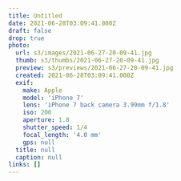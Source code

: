 ```yaml
---
title: Untitled
date: 2021-06-28T03:09:41.000Z
draft: false
drop: true
photo:
  url: s3/images/2021-06-27-20-09-41.jpg
  thumb: s3/thumbs/2021-06-27-20-09-41.jpg
  preview: s3/previews/2021-06-27-20-09-41.jpg
  created: 2021-06-28T03:09:41.000Z
  exif:
    make: Apple
    model: 'iPhone 7'
    lens: 'iPhone 7 back camera 3.99mm f/1.8'
    iso: 200
    aperture: 1.8
    shutter_speed: 1/4
    focal_length: '4.0 mm'
    gps: null
  title: null
  caption: null
links: []
---
```

